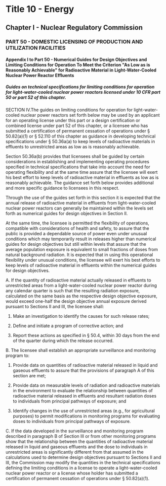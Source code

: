 
# Title 10 - Energy
## Chapter I - Nuclear Regulatory Commission
### PART 50 - DOMESTIC LICENSING OF PRODUCTION AND UTILIZATION FACILITIES
#### Appendix I to Part 50 - Numerical Guides for Design Objectives and Limiting Conditions for Operation To Meet the Criterion "As Low as is Reasonably Achievable" for Radioactive Material in Light-Water-Cooled Nuclear Power Reactor Effluents
##### Guides on technical specifications for limiting conditions for operation for light-water-cooled nuclear power reactors licensed under 10 CFR part 50 or part 52 of this chapter.

SECTION IV.The guides on limiting conditions for operation for light-water-cooled nuclear power reactors set forth below may be used by an applicant for an operating license under this part or a design certification or combined license under part 52 of this chapter, or a licensee who has submitted a certification of permanent cessation of operations under § 50.82(a)(1) or § 52.110 of this chapter as guidance in developing technical specifications under § 50.36a(a) to keep levels of radioactive materials in effluents to unrestricted areas as low as is reasonably achievable.

Section 50.36a(b) provides that licensees shall be guided by certain considerations in establishing and implementing operating procedures specified in technical specifications that take into account the need for operating flexibility and at the same time assure that the licensee will exert his best effort to keep levels of radioactive material in effluents as low as is reasonably achievable. The guidance set forth below provides additional and more specific guidance to licensees in this respect.

Through the use of the guides set forth in this section it is expected that the annual release of radioactive material in effluents from light-water-cooled nuclear power reactors can generally be maintained within the levels set forth as numerical guides for design objectives in Section II.

At the same time, the licensee is permitted the flexibility of operations, compatible with considerations of health and safety, to assure that the public is provided a dependable source of power even under unusual conditions which may temporarily result in releases higher than numerical guides for design objectives but still within levels that assure that the average population exposure is equivalent to small fractions of doses from natural background radiation. It is expected that in using this operational flexibility under unusual conditions, the licensee will exert his best efforts to keep levels of radioactive material in effluents within the numerical guides for design objectives.

A. If the quantity of radioactive material actually released in effluents to unrestricted areas from a light-water-cooled nuclear power reactor during any calendar quarter is such that the resulting radiation exposure, calculated on the same basis as the respective design objective exposure, would exceed one-half the design objective annual exposure derived pursuant to Sections II and III, the licensee shall:

1. Make an investigation to identify the causes for such release rates;

2. Define and initiate a program of corrective action; and

3. Report these actions as specified in § 50.4, within 30 days from the end of the quarter during which the release occurred.

B. The licensee shall establish an appropriate surveillance and monitoring program to:

1. Provide data on quantities of radioactive material released in liquid and gaseous effluents to assure that the provisions of paragraph A of this section are met;

2. Provide data on measurable levels of radiation and radioactive materials in the environment to evaluate the relationship between quantities of radioactive material released in effluents and resultant radiation doses to individuals from principal pathways of exposure; and

3. Identify changes in the use of unrestricted areas (e.g., for agricultural purposes) to permit modifications in monitoring programs for evaluating doses to individuals from principal pathways of exposure.

C. If the data developed in the surveillance and monitoring program described in paragraph B of Section III or from other monitoring programs show that the relationship between the quantities of radioactive material released in liquid and gaseous effluents and the dose to individuals in unrestricted areas is significantly different from that assumed in the calculations used to determine design objectives pursuant to Sections II and III, the Commission may modify the quantities in the technical specifications defining the limiting conditions in a license to operate a light-water-cooled nuclear power reactor or a license whose holder has submitted a certification of permanent cessation of operations under § 50.82(a)(1).
